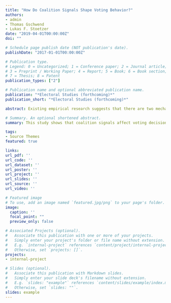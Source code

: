 ```yaml
---
title: "How Do Coalition Signals Shape Voting Behavior?"
authors:
- admin
- Thomas Gschwend
- Lukas F. Stoetzer
date: "2019-04-01T00:00:00Z"
doi: ""

# Schedule page publish date (NOT publication's date).
publishDate: "2017-01-01T00:00:00Z"

# Publication type.
# Legend: 0 = Uncategorized; 1 = Conference paper; 2 = Journal article;
# 3 = Preprint / Working Paper; 4 = Report; 5 = Book; 6 = Book section;
# 7 = Thesis; 8 = Patent
publication_types: ["2"]

# Publication name and optional abbreviated publication name.
publication: "*Electoral Studies (forthcoming)*"
publication_short: "*Electoral Studies (forthcoming)*"

abstract: Existing empirical research suggests that there are two mechanisms through which pre-electoral coalition signals shape voting behavior. According to these, coalition signals both shift the perceived ideological positions of parties and prime coalition considerations at the cost of party considerations. The work at hand is the first to test another possibility of how coalition signals affect voting. This coalition expectation mechanism claims that coalition signals affect voting decisions by changing voters' expectations about which coalitions are likely to form after the election. Moreover, this paper provides the first integrative overview of all three mechanisms that link coalition signals and individual voting behavior. Results from a survey experiment conducted during Sweden's 2018 general election suggest that the coalition expectation mechanism can indeed be at work. By showing how parties' pre-electoral coalition behavior enter a voter's decision calculus, the paper provides important insights for the literature on strategic voting theories in proportional systems.

# Summary. An optional shortened abstract.
summary: This study shows that coalition signals affect voting decisions by changing voters' expectations about which coalitions are likely to form after the election. Moreover, this paper provides the first integrative overview of different mechanisms that link coalition signals and individual voting behavior.

tags:
- Source Themes
featured: true

links:
url_pdf: ''
url_code: ''
url_dataset: ''
url_poster: ''
url_project: ''
url_slides: ''
url_source: ''
url_video: ''

# Featured image
# To use, add an image named `featured.jpg/png` to your page's folder. 
image:
  caption: ''
  focal_point: ""
  preview_only: false

# Associated Projects (optional).
#   Associate this publication with one or more of your projects.
#   Simply enter your project's folder or file name without extension.
#   E.g. `internal-project` references `content/project/internal-project/index.md`.
#   Otherwise, set `projects: []`.
projects:
- internal-project

# Slides (optional).
#   Associate this publication with Markdown slides.
#   Simply enter your slide deck's filename without extension.
#   E.g. `slides: "example"` references `content/slides/example/index.md`.
#   Otherwise, set `slides: ""`.
slides: example
---
```


